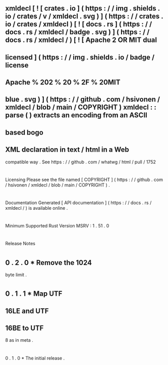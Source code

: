 #
xmldecl
[
!
[
crates
.
io
]
(
https
:
/
/
img
.
shields
.
io
/
crates
/
v
/
xmldecl
.
svg
)
]
(
https
:
/
/
crates
.
io
/
crates
/
xmldecl
)
[
!
[
docs
.
rs
]
(
https
:
/
/
docs
.
rs
/
xmldecl
/
badge
.
svg
)
]
(
https
:
/
/
docs
.
rs
/
xmldecl
/
)
[
!
[
Apache
2
OR
MIT
dual
-
licensed
]
(
https
:
/
/
img
.
shields
.
io
/
badge
/
license
-
Apache
%
202
%
20
%
2F
%
20MIT
-
blue
.
svg
)
]
(
https
:
/
/
github
.
com
/
hsivonen
/
xmldecl
/
blob
/
main
/
COPYRIGHT
)
xmldecl
:
:
parse
(
)
extracts
an
encoding
from
an
ASCII
-
based
bogo
-
XML
declaration
in
text
/
html
in
a
Web
-
compatible
way
.
See
https
:
/
/
github
.
com
/
whatwg
/
html
/
pull
/
1752
#
#
Licensing
Please
see
the
file
named
[
COPYRIGHT
]
(
https
:
/
/
github
.
com
/
hsivonen
/
xmldecl
/
blob
/
main
/
COPYRIGHT
)
.
#
#
Documentation
Generated
[
API
documentation
]
(
https
:
/
/
docs
.
rs
/
xmldecl
/
)
is
available
online
.
#
#
Minimum
Supported
Rust
Version
MSRV
:
1
.
51
.
0
#
#
Release
Notes
#
#
#
0
.
2
.
0
*
Remove
the
1024
-
byte
limit
.
#
#
#
0
.
1
.
1
*
Map
UTF
-
16LE
and
UTF
-
16BE
to
UTF
-
8
as
in
meta
.
#
#
#
0
.
1
.
0
*
The
initial
release
.
